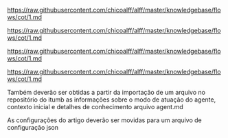 

https://raw.githubusercontent.com/chicoalff/alff/master/knowledgebase/flows/cot/1.md

https://raw.githubusercontent.com/chicoalff/alff/master/knowledgebase/flows/cot/1.md

https://raw.githubusercontent.com/chicoalff/alff/master/knowledgebase/flows/cot/1.md

https://raw.githubusercontent.com/chicoalff/alff/master/knowledgebase/flows/cot/1.md

Também deverão ser obtidas a partir da importação de um arquivo no repositório do itumb as informações sobre o modo de atuação do agente, contexto inicial e detalhes de conhecimento arquivo agent.md



As configurações do artigo deverão ser movidas para um arquivo de configuração json 